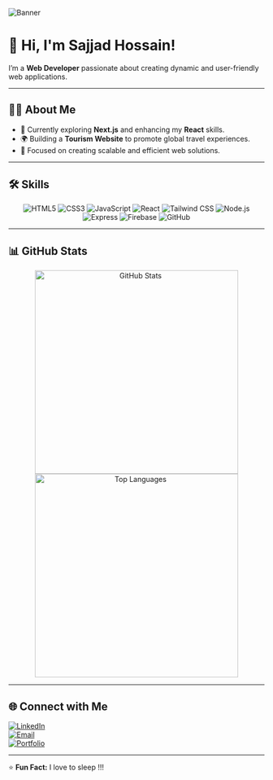 ![Banner](https://i.ibb.co.com/wFrLM2gS/Black-and-Silver-Star-Dust-Love-Facebook-Cover.png)

# 👋 Hi, I'm Sajjad Hossain!  


I’m a **Web Developer** passionate about creating dynamic and user-friendly web applications.  

---

## 👨‍💻 About Me  
- 🚀 Currently exploring **Next.js** and enhancing my **React** skills.  
- 🌍 Building a **Tourism Website** to promote global travel experiences.  
- 🎯 Focused on creating scalable and efficient web solutions.  

---

## 🛠 Skills  

<div align="center">
  <img src="https://img.shields.io/badge/HTML-E34F26?style=for-the-badge&logo=html5&logoColor=white" alt="HTML5" />
  <img src="https://img.shields.io/badge/CSS-1572B6?style=for-the-badge&logo=css3&logoColor=white" alt="CSS3" />
  <img src="https://img.shields.io/badge/JavaScript-F7E018?style=for-the-badge&logo=javascript&logoColor=black" alt="JavaScript" />
  <img src="https://img.shields.io/badge/React-61DAFB?style=for-the-badge&logo=react&logoColor=black" alt="React" />
  <img src="https://img.shields.io/badge/Tailwind_CSS-38B2AC?style=for-the-badge&logo=tailwindcss&logoColor=white" alt="Tailwind CSS" />
  <img src="https://img.shields.io/badge/Node.js-339933?style=for-the-badge&logo=nodedotjs&logoColor=white" alt="Node.js" />
  <img src="https://img.shields.io/badge/Express-000000?style=for-the-badge&logo=express&logoColor=white" alt="Express" />
  <img src="https://img.shields.io/badge/Firebase-FFCA28?style=for-the-badge&logo=firebase&logoColor=black" alt="Firebase" />
  <img src="https://img.shields.io/badge/GitHub-181717?style=for-the-badge&logo=github&logoColor=white" alt="GitHub" />
</div>

---

## 📊 GitHub Stats  

<div align="center">
  <img src="https://github-readme-stats.vercel.app/api?username=sajjad244&show_icons=true&theme=radical" alt="GitHub Stats" width="400" />
  <img src="https://github-readme-stats.vercel.app/api/top-langs/?username=sajjad244&layout=compact&theme=radical" alt="Top Languages" width="400" />
</div>

---


## 🌐 Connect with Me  

[![LinkedIn](https://img.shields.io/badge/LinkedIn-0A66C2?style=for-the-badge&logo=linkedin&logoColor=white)](https://www.linkedin.com/in/sajjad-hossain-sabbir-web/)  
[![Email](https://img.shields.io/badge/Email-D14836?style=for-the-badge&logo=gmail&logoColor=white)](mailto:your_email@example.com)  
[![Portfolio](https://img.shields.io/badge/Portfolio-000000?style=for-the-badge&logo=aboutdotme&logoColor=white)](https://mrsajjad.netlify.app/)  


---

⭐️ **Fun Fact:** I love to sleep !!! 

